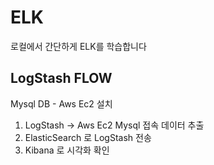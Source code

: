 # ELK 

로컬에서 간단하게 ELK를 학습합니다


## LogStash FLOW 

Mysql DB - Aws Ec2 설치 

1. LogStash -> Aws Ec2 Mysql 접속 데이터 추출
2. ElasticSearch 로 LogStash 전송
3. Kibana 로 시각화 확인